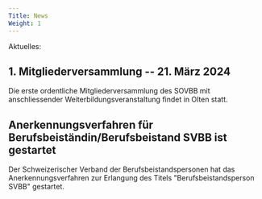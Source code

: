 ```yaml
---
Title: News
Weight: 1
---
```

Aktuelles:

## 1. Mitgliederversammlung -- 21. März 2024

Die erste ordentliche Mitgliederversammlung des SOVBB mit anschliessender Weiterbildungsveranstaltung findet in Olten statt.

## Anerkennungsverfahren für Berufsbeiständin/Berufsbeistand SVBB ist gestartet

Der Schweizerischer Verband der Berufsbeistandspersonen hat das Anerkennungsverfahren zur Erlangung des Titels "Berufsbeistandsperson SVBB" gestartet.




